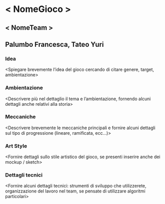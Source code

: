 # < NomeGioco >
## < NomeTeam >
## Palumbo Francesca, Tateo Yuri

### Idea
<Spiegare brevemente l’idea del gioco cercando di citare genere, target, ambientazione>

### Ambientazione
<Descrivere più nel dettaglio il tema e l’ambientazione, fornendo alcuni dettagli anche relativi alla storia>

### Meccaniche
<Descrivere brevemente le meccaniche principali e fornire alcuni dettagli sul tipo di progressione (lineare, ramificata, ecc...)>

### Art Style
<Fornire dettagli sullo stile artistico del gioco, se presenti inserire anche dei mockup / sketch>

### Dettagli tecnici
<Fornire alcuni dettagli tecnici: strumenti di sviluppo che utilizzerete, organizzazione del lavoro nel team, se pensate di utilizzare algoritmi particolari>
